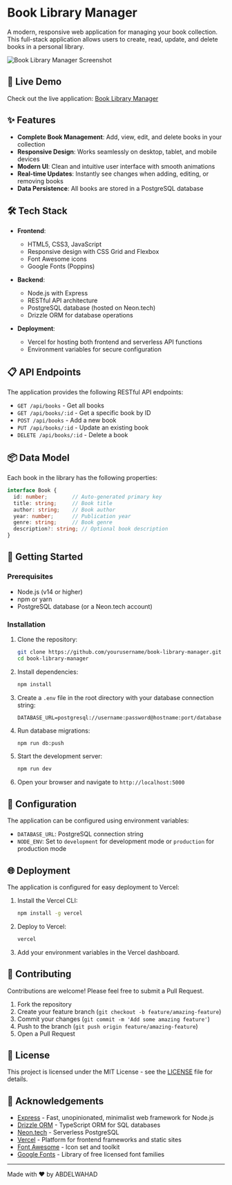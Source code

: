 # Book Library Manager

A modern, responsive web application for managing your book collection. This full-stack application allows users to create, read, update, and delete books in a personal library.

![Book Library Manager Screenshot](https://i.imgur.com/placeholder.jpg)

## 🚀 Live Demo

Check out the live application: [Book Library Manager](https://book-library-manager-main-8qkakm928-abdelwahads-projects.vercel.app/)

## ✨ Features

- **Complete Book Management**: Add, view, edit, and delete books in your collection
- **Responsive Design**: Works seamlessly on desktop, tablet, and mobile devices
- **Modern UI**: Clean and intuitive user interface with smooth animations
- **Real-time Updates**: Instantly see changes when adding, editing, or removing books
- **Data Persistence**: All books are stored in a PostgreSQL database

## 🛠️ Tech Stack

- **Frontend**:
  - HTML5, CSS3, JavaScript
  - Responsive design with CSS Grid and Flexbox
  - Font Awesome icons
  - Google Fonts (Poppins)

- **Backend**:
  - Node.js with Express
  - RESTful API architecture
  - PostgreSQL database (hosted on Neon.tech)
  - Drizzle ORM for database operations

- **Deployment**:
  - Vercel for hosting both frontend and serverless API functions
  - Environment variables for secure configuration

## 📋 API Endpoints

The application provides the following RESTful API endpoints:

- `GET /api/books` - Get all books
- `GET /api/books/:id` - Get a specific book by ID
- `POST /api/books` - Add a new book
- `PUT /api/books/:id` - Update an existing book
- `DELETE /api/books/:id` - Delete a book

## 📦 Data Model

Each book in the library has the following properties:

```typescript
interface Book {
  id: number;        // Auto-generated primary key
  title: string;     // Book title
  author: string;    // Book author
  year: number;      // Publication year
  genre: string;     // Book genre
  description?: string; // Optional book description
}
```

## 🚀 Getting Started

### Prerequisites

- Node.js (v14 or higher)
- npm or yarn
- PostgreSQL database (or a Neon.tech account)

### Installation

1. Clone the repository:
   ```bash
   git clone https://github.com/yourusername/book-library-manager.git
   cd book-library-manager
   ```

2. Install dependencies:
   ```bash
   npm install
   ```

3. Create a `.env` file in the root directory with your database connection string:
   ```
   DATABASE_URL=postgresql://username:password@hostname:port/database
   ```

4. Run database migrations:
   ```bash
   npm run db:push
   ```

5. Start the development server:
   ```bash
   npm run dev
   ```

6. Open your browser and navigate to `http://localhost:5000`

## 🔧 Configuration

The application can be configured using environment variables:

- `DATABASE_URL`: PostgreSQL connection string
- `NODE_ENV`: Set to `development` for development mode or `production` for production mode

## 🌐 Deployment

The application is configured for easy deployment to Vercel:

1. Install the Vercel CLI:
   ```bash
   npm install -g vercel
   ```

2. Deploy to Vercel:
   ```bash
   vercel
   ```

3. Add your environment variables in the Vercel dashboard.

## 🤝 Contributing

Contributions are welcome! Please feel free to submit a Pull Request.

1. Fork the repository
2. Create your feature branch (`git checkout -b feature/amazing-feature`)
3. Commit your changes (`git commit -m 'Add some amazing feature'`)
4. Push to the branch (`git push origin feature/amazing-feature`)
5. Open a Pull Request

## 📄 License

This project is licensed under the MIT License - see the [LICENSE](LICENSE) file for details.

## 👏 Acknowledgements

- [Express](https://expressjs.com/) - Fast, unopinionated, minimalist web framework for Node.js
- [Drizzle ORM](https://orm.drizzle.team/) - TypeScript ORM for SQL databases
- [Neon.tech](https://neon.tech/) - Serverless PostgreSQL
- [Vercel](https://vercel.com/) - Platform for frontend frameworks and static sites
- [Font Awesome](https://fontawesome.com/) - Icon set and toolkit
- [Google Fonts](https://fonts.google.com/) - Library of free licensed font families

---

Made with ❤️ by ABDELWAHAD
